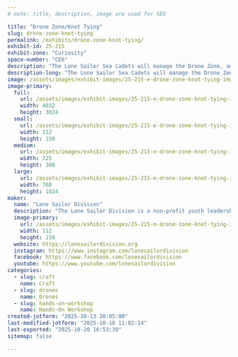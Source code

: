 ```yaml
---
# note: title, description, image are used for SEO

title: "Drone Zone/Knot Tying"
slug: drone-zone-knot-tying
permalink: /exhibits/drone-zone-knot-tying/
exhibit-id: 25-215
exhibit-zone: "Curiosity"
space-number: "CE6"
description: "The Lone Sailor Sea Cadets will manage the Drone Zone, and also demonstrate knot tying techniques."
description-long: "The Lone Sailor Sea Cadets will manage the Drone Zone, and also demonstrate knot tying techniques, which includes a hands-on activity and take-home item."
image: /assets/images/exhibit-images/25-215-e-drone-zone-knot-tying-img-3716-225x300.jpeg
image-primary: 
  full:
    url: /assets/images/exhibit-images/25-215-e-drone-zone-knot-tying-img-3716-full.jpeg
    width: 4032
    height: 3024
  small:
    url: /assets/images/exhibit-images/25-215-e-drone-zone-knot-tying-img-3716-112x150.jpeg
    width: 112
    height: 150
  medium:
    url: /assets/images/exhibit-images/25-215-e-drone-zone-knot-tying-img-3716-225x300.jpeg
    width: 225
    height: 300
  large:
    url: /assets/images/exhibit-images/25-215-e-drone-zone-knot-tying-img-3716-768x1024.jpeg
    width: 768
    height: 1024
maker: 
  name: "Lone Sailor Division"
  description: "The Lone Sailor Division is a non-profit youth leadership organization based out of Windermere, FL, and part of the United States Naval Sea Cadet Corps.  Sea Cadets wear uniforms, work as teams in a disciplined environment, and adhere to our core values of honor, respect, commitment, and service."
  image-primary:
    url: /assets/images/exhibit-images/25-215-m-drone-zone-knot-tying-img-0935-225x300.jpeg
    width: 112
    height: 150
  website: https://lonesailordivision.org
  instagram: https://www.instagram.com/lonesailordivision
  facebook: https://www.facebook.com/lonesailordivision
  youtube: https://www.youtube.com/lonesailordivision
categories: 
  - slug: craft
    name: Craft
  - slug: drones
    name: Drones
  - slug: hands-on-workshop
    name: Hands-On Workshop
created-jotform: "2025-10-13 20:05:00"
last-modified-jotform: "2025-10-18 11:02:14"
last-exported: "2025-10-20 16:53:39"
sitemap: false

---
```

